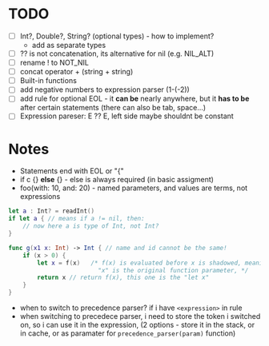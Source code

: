 # TODO

- [ ] Int?, Double?, String? (optional types) - how to implement?
  - add as separate types
- [ ] ?? is not concatenation, its alternative for nil (e.g. NIL_ALT)
- [ ] rename ! to NOT_NIL
- [ ] concat operator + (string + string)
- [ ] Built-in functions
- [ ] add negative numbers to expression parser (1-(-2))
- [ ] add rule for optional EOL - it **can be** nearly anywhere, but it **has to be** after certain statements (there can also be tab, space...)
- [ ] Expression pareser: E ?? E, left side maybe shouldnt be constant

# Notes

- Statements end with EOL or "{"
- if c {} **else** {} - else is always required (in basic assigment)
- foo(with: 10, and: 20) - named parameters, and values are terms, not expressions

```swift
let a : Int? = readInt()
if let a { // means if a != nil, then:
    // now here a is type of Int, not Int?
}
```

```swift
func g(x1 x: Int) -> Int { // name and id cannot be the same!
    if (x > 0) {
        let x = f(x)   /* f(x) is evaluated before x is shadowed, meaning in "f",
                         "x" is the original function parameter, */
        return x // return f(x), this one is the "let x"
    }
}
```

- when to switch to precedence parser? if i have `<expression>` in rule
- when switching to precedece parser, i need to store the token i switched on, so i can use it in the expression, (2 options - store it in the stack, or in cache, or as paramater for `precedence_parser(param)` function)
